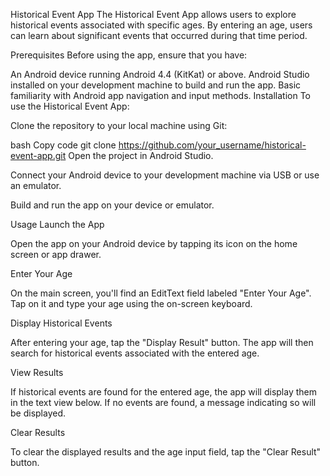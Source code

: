 


Historical Event App
The Historical Event App allows users to explore historical events associated with specific ages. By entering an age, users can learn about significant events that occurred during that time period.

Prerequisites
Before using the app, ensure that you have:

An Android device running Android 4.4 (KitKat) or above.
Android Studio installed on your development machine to build and run the app.
Basic familiarity with Android app navigation and input methods.
Installation
To use the Historical Event App:

Clone the repository to your local machine using Git:

bash
Copy code
git clone https://github.com/your_username/historical-event-app.git
Open the project in Android Studio.

Connect your Android device to your development machine via USB or use an emulator.

Build and run the app on your device or emulator.

Usage
Launch the App

Open the app on your Android device by tapping its icon on the home screen or app drawer.

Enter Your Age

On the main screen, you'll find an EditText field labeled "Enter Your Age". Tap on it and type your age using the on-screen keyboard.

Display Historical Events

After entering your age, tap the "Display Result" button. The app will then search for historical events associated with the entered age.

View Results

If historical events are found for the entered age, the app will display them in the text view below. If no events are found, a message indicating so will be displayed.

Clear Results

To clear the displayed results and the age input field, tap the "Clear Result" button.
